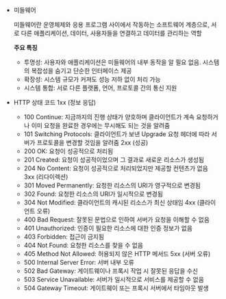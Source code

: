 - 미들웨어

  미들웨어란 운영체제와 응용 프로그램 사이에서 작동하는 소프트웨어 계층으로, 서로 다른 애플리케이션, 데이터, 사용자들을 연결하고 데이터를 관리하는 역할

  **주요 특징**

  - 투명성: 사용자와 애플리케이션은 미들웨어의 내부 동작을 알 필요 없음. 시스템의 복잡성을 숨기고 단순한 인터페이스 제공
  - 확장성: 시스템 규모가 커져도 성능 저하 없이 처리 가능
  - 시스템 통합: 서로 다른 플랫폼, 언어, 프로토콜 간의 통신 지원

- HTTP 상태 코드
  1xx (정보 응답)
  - 100 Continue: 지금까지의 진행 상태가 양호하며 클라이언트가 계속 요청하거나 이미 요청을 완료한 경우에는 무시해도 되는 것을 알려줌
  - 101 Switching Protocols: 클라이언트가 보낸 Upgrade 요청 헤더에 따라 서버가 프로토콜을 변경할 것임을 알려줌
  2xx (성공)
  - 200 OK: 요청이 성공적으로 처리됨
  - 201 Created: 요청이 성공적이었으며 그 결과로 새로운 리소스가 생성됨
  - 204 No Content: 요청이 성공적으로 처리되었지만 제공할 컨텐츠가 없음
  3xx (리다이렉션)
  - 301 Moved Permanently: 요청한 리소스의 URI가 영구적으로 변경됨
  - 302 Found: 요청한 리소스의 URI가 일시적으로 변경됨
  - 304 Not Modified: 클라이언트의 캐시된 리소스가 최신 상태임
  4xx (클라이언트 오류)
  - 400 Bad Request: 잘못된 문법으로 인하여 서버가 요청을 이해할 수 없음
  - 401 Unauthorized: 인증이 필요한 리소스에 대한 인증 정보가 없음
  - 403 Forbidden: 접근이 금지됨
  - 404 Not Found: 요청한 리소스를 찾을 수 없음
  - 405 Method Not Allowed: 허용되지 않은 HTTP 메서드
  5xx (서버 오류)
  - 500 Internal Server Error: 서버 내부 오류
  - 502 Bad Gateway: 게이트웨이나 프록시 작업 시 잘못된 응답을 수신
  - 503 Service Unavailable: 서버가 일시적으로 서비스를 제공할 수 없음
  - 504 Gateway Timeout: 게이트웨이 또는 프록시 서버에서 타임아웃 발생
